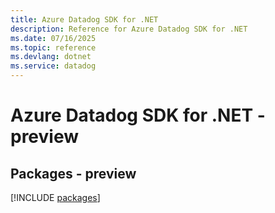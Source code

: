 ```yaml
---
title: Azure Datadog SDK for .NET
description: Reference for Azure Datadog SDK for .NET
ms.date: 07/16/2025
ms.topic: reference
ms.devlang: dotnet
ms.service: datadog
---
```

# Azure Datadog SDK for .NET - preview
## Packages - preview
[!INCLUDE [packages](datadog-index.md)]